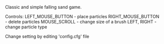 Classic and simple falling sand game.

Controls:
LEFT_MOUSE_BUTTON - place particles
RIGHT_MOUSE_BUTTON - delete particles
MOUSE_SCROLL - change size of a brush
LEFT, RIGHT - change particle type

Change setting by editing 'config.cfg' file
